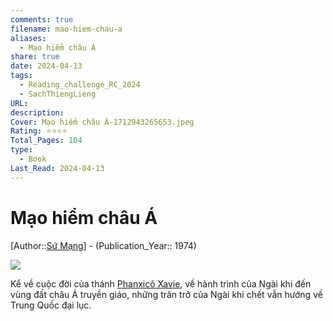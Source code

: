 ```yaml
---
comments: true
filename: mao-hiem-chau-a
aliases:
  - Mạo hiểm châu Á
share: true
date: 2024-04-13
tags:
  - Reading_challenge_RC_2024
  - SachThiengLieng
URL:
description:
Cover: Mạo hiểm châu Á-1712943265653.jpeg
Rating: ⭐⭐⭐⭐
Total_Pages: 104
type:
  - Book
Last_Read: 2024-04-13
---
```

# Mạo hiểm châu Á  
[Author::[Sứ Mạng](S%E1%BB%A9%20M%E1%BA%A1ng.md)] - (Publication_Year:: 1974)  
  
![](https://i.imgur.com/RXtgpE3.png)  
  
Kể về cuộc đời của thánh [Phanxicô Xavie](Francis%20Xavier.md), về hành trình của Ngài khi đến vùng đất châu Á truyền giáo, những trăn trở của Ngài khi chết vẫn hướng về Trung Quốc đại lục.
